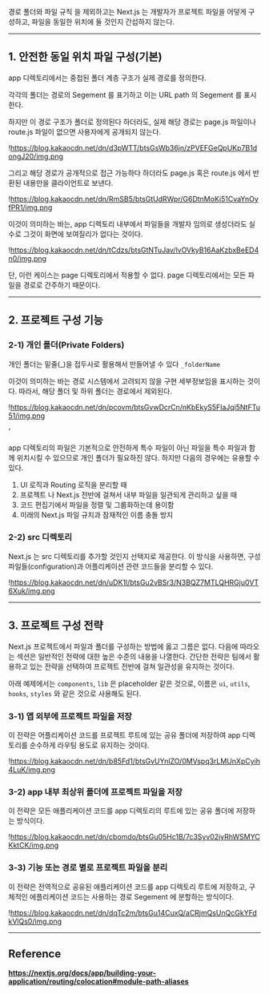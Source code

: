 
경로 폴더와 파일 규칙 을 제외하고는 Next.js 는 개발자가 프로젝트 파일을 어덯게 구성하고, 파일을 동일한 위치에 둘 것인지 간섭하지 않는다.

---

## **1. 안전한 동일 위치 파일 구성(기본)**

app 디렉토리에서는 중첩된 폴더 계층 구조가 실제 경로를 정의한다.

각각의 폴더는 경로의 Segement 를 표기하고 이는 URL path 의 Segement 를 표시한다.

하지만 이 경로 구조가 폴더로 정의된다 하더라도, 실제 해당 경로는 page.js 파일이나 route.js 파일이 없으면 사용자에게 공개되지 않는다.

!https://blog.kakaocdn.net/dn/d3pWTT/btsGsWb36jn/zPVEFGeQpUKp7B1dongJ20/img.png

그리고 해당 경로가 공개적으로 접근 가능하다 하더라도 page.js 혹은 route.js 에서 반환된 내용만을 클라이언트로 보낸다.

!https://blog.kakaocdn.net/dn/RmSB5/btsGtUdRWpr/G6DtnMoKi51CvaYnOyfPR1/img.png

이것이 의미하는 바는, app 디렉토리 내부에서 파일들을 개발자 임의로 생성더라도 실수로 그것이 화면에 보여질리가 없다는 것이다.

!https://blog.kakaocdn.net/dn/tCdzs/btsGtNTuJav/lvOVkyB16AaKzbxBeED4n0/img.png

단, 이런 케이스는 page 디렉토리에서 적용할 수 없다. page 디렉토리에서는 모든 파일을 경로로 간주하기 때문이다.

---

## **2. 프로젝트 구성 기능**

### **2-1) 개인 폴더(Private Folders)**

개인 폴더는 밑줄(_)을 접두사로 활용해서 만들어낼 수 있다 `_folderName`

이것이 의미하는 바는 경로 시스템에서 고려되지 않을 구현 세부정보임을 표시하는 것이다. 따라서, 해당 폴더 및 하위 폴더는 경로에서 제외된다.

!https://blog.kakaocdn.net/dn/pcovm/btsGvwDcrCn/nKbEkyS5FlaJqi5NtFTu51/img.png

'

app 디렉토리의 파일은 기본적으로 안전하게 특수 파일이 아닌 파일을 특수 파일과 함께 위치시킬 수 있으므로 개인 폴더가 필요하진 않다. 하지만 다음의 경우에는 유용할 수 있다.

1. UI 로직과 Routing 로직을 분리할 때
2. 프로젝트 나 Next.js 전반에 걸쳐서 내부 파일을 일관되게 관리하고 싶을 때
3. 코드 편집기에서 파일을 정렬 및 그룹화하는데 용이함
4. 미래의 Next.js 파일 규치과 잠재적인 이름 충돌 방지

### **2-2) src 디렉토리**

Next.js 는 src 디렉토리를 추가할 것인지 선택지로 제공한다. 이 방식을 사용하면, 구성 파일들(configuration)과 어플리케이션 관련 코드들을 분리할 수 있다.

!https://blog.kakaocdn.net/dn/uDK1l/btsGu2vBSr3/N3BQZ7MTLQHRGju0VT6Xuk/img.png

---

## **3. 프로젝트 구성 전략**

Next.js 프로젝트에서 파일과 폴더를 구성하는 방법에 옳고 그름은 없다. 다음에 따라오는 섹션은 일반적인 전략에 대한 높은 수준의 내용을 나열한다. 간단한 전략은 팀에서 활용하고 있는 전략을 선택하여 프로젝트 전반에 걸쳐 일관성을 유지하는 것이다.

아래 예제에서는 `components`, `lib` 은 placeholder 같은 것으로, 이름은 `ui`, `utils`, `hooks`, `styles` 와 같은 것으로 사용해도 된다.

### **3-1) 앱 외부에 프로젝트 파일을 저장**

이 전략은 어플리케이션 코드를 프로젝트 루트에 있는 공유 폴더에 저장하여 app 디렉토리를 순수하게 라우팅 용도로 유지하는 것이다.

!https://blog.kakaocdn.net/dn/b85Fd1/btsGvUYnlZO/0MVspq3rLMUnXpCyih4LuK/img.png

### **3-2) app 내부 최상위 폴더에 프로젝트 파일을 저장**

이 전략은 모든 애플리케이션 코드를 app 디렉토리의 루트에 있는 공유 폴더에 저장하는 방식이다.

!https://blog.kakaocdn.net/dn/cbomdo/btsGu05Hc1B/7c3Syv02jyRhWSMYCKktCK/img.png

### **3-3) 기능 또는 경로 별로 프로젝트 파일을 분리**

이 전략은 전역적으로 공유된 애플리케이션 코드를 app 디렉토리 루트에 저장하고, 구체적인 에플리케이션 코드는 사용하는 경로 Segement 에 분할하는 방식이다.

!https://blog.kakaocdn.net/dn/dqTc2m/btsGu14CuxQ/aCRjmQsUnQcGkYFdkVlQs0/img.png

---

## **Reference**

**https://nextjs.org/docs/app/building-your-application/routing/colocation#module-path-aliases**